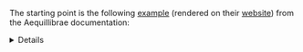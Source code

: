 

The starting point is the following
[example](https://github.com/AequilibraE/aequilibrae/blob/develop/docs/source/examples/assignment_workflows/plot_route_choice.py)
(rendered on their
[website](https://aequilibrae.com/python/latest/_auto_examples/assignment_workflows/plot_route_choice_set.html#sphx-glr-auto-examples-assignment-workflows-plot-route-choice-set-py))
from the Aequillibrae documentation:

<details>

``` python
# Imports
from uuid import uuid4
from tempfile import gettempdir
from os.path import join
from aequilibrae.utils.create_example import create_example
```

``` python
# sphinx_gallery_thumbnail_path = 'images/plot_route_choice_assignment.png'

# %%

# We create the example project inside our temp folder
fldr = join(gettempdir(), uuid4().hex)

project = create_example(fldr, "coquimbo")

# %%
import logging
import sys

# We the project opens, we can tell the logger to direct all messages to the terminal as well
logger = project.logger
stdout_handler = logging.StreamHandler(sys.stdout)
formatter = logging.Formatter("%(asctime)s;%(levelname)s ; %(message)s")
stdout_handler.setFormatter(formatter)
logger.addHandler(stdout_handler)

# %%
# Route Choice
# ------------

# %%
import numpy as np

# %%
# Model parameters
# ~~~~~~~~~~~~~~~~
# We'll set the parameters for our route choice model. These are the parameters that will be used to calculate the
# utility of each path. In our example, the utility is equal to *theta* * distance
# And the path overlap factor (PSL) is equal to *beta*.

# Distance factor
theta = 0.00011

# PSL parameter
beta = 1.1

# %%
# Let's build all graphs
project.network.build_graphs()
```

    /home/robin/.virtualenvs/r-reticulate/lib/python3.10/site-packages/aequilibrae/project/network/network.py:327: FutureWarning: Downcasting object dtype arrays on .fillna, .ffill, .bfill is deprecated and will change in a future version. Call result.infer_objects(copy=False) instead. To opt-in to the future behavior, set `pd.set_option('future.no_silent_downcasting', True)`
      df = pd.read_sql(sql, conn).fillna(value=np.nan)

``` python
# We get warnings that several fields in the project are filled with NaNs.
# This is true, but we won't use those fields.

# %%
# We grab the graph for cars
graph = project.network.graphs["c"]

# %%
# We also see what graphs are available
project.network.graphs.keys()
```

    dict_keys(['b', 'c', 't', 'w'])

``` python
od_pairs_of_interest = [(71645, 79385), (77011, 74089)]
nodes_of_interest = (71645, 74089, 77011, 79385)

# %%
# let's say that utility is just a function of distance
# So we build our *utility* field as the distance times theta
graph.network = graph.network.assign(utility=graph.network.distance * theta)

# %%
# Prepare the graph with all nodes of interest as centroids
graph.prepare_graph(np.array(nodes_of_interest))

# %%
# And set the cost of the graph the as the utility field just created
graph.set_graph("utility")

# %%
# We allow flows through "centroid connectors" because our centroids are not really centroids
# If we have actual centroid connectors in the network (and more than one per centroid) , then we
# should remove them from the graph
graph.set_blocked_centroid_flows(False)

# %%
# Mock demand matrix
# ~~~~~~~~~~~~~~~~~~
# We'll create a mock demand matrix with demand `1` for every zone.
from aequilibrae.matrix import AequilibraeMatrix

names_list = ["demand", "5x demand"]

mat = AequilibraeMatrix()
mat.create_empty(zones=graph.num_zones, matrix_names=names_list, memory_only=True)
mat.index = graph.centroids[:]
mat.matrices[:, :, 0] = np.full((graph.num_zones, graph.num_zones), 10.0)
mat.matrices[:, :, 1] = np.full((graph.num_zones, graph.num_zones), 50.0)
mat.computational_view()

# %%
# Route Choice class
# ~~~~~~~~~~~~~~~~~~
# Here we'll construct and use the Route Choice class to generate our route sets
from aequilibrae.paths import RouteChoice

# %%
# This object construct might take a minute depending on the size of the graph due to the construction of the compressed
# link to network link mapping that's required.  This is a one time operation per graph and is cached. We need to
# supply a Graph and optionally a AequilibraeMatrix, if the matrix is not provided link loading cannot be preformed.
rc = RouteChoice(graph)
rc.add_demand(mat)

# %%
# Here we'll set the parameters of our set generation. There are two algorithms available: Link penalisation, or BFSLE
# based on the paper
# "Route choice sets for very high-resolution data" by Nadine Rieser-Schüssler, Michael Balmer & Kay W. Axhausen (2013).
# https://doi.org/10.1080/18128602.2012.671383
#
# Our BFSLE implementation is slightly different and has extended to allow applying link penalisation as well. Every
# link in all routes found at a depth are penalised with the `penalty` factor for the next depth. So at a depth of 0 no
# links are penalised nor removed. At depth 1, all links found at depth 0 are penalised, then the links marked for
# removal are removed. All links in the routes found at depth 1 are then penalised for the next depth. The penalisation
# compounds. Pass set `penalty=1.0` to disable.
#
# To assist in filtering out bad results during the assignment, a `cutoff_prob` parameter can be provided to exclude
# routes from the path-sized logit model. The `cutoff_prob` is used to compute an inverse binary logit and obtain a max
# difference in utilities. If a paths total cost is greater than the minimum cost path in the route set plus the max
# difference, the route is excluded from the PSL calculations. The route is still returned, but with a probability of
# 0.0.
#
# The `cutoff_prob` should be in the range [0, 1]. It is then rescaled internally to [0.5, 1] as probabilities below 0.5
# produce negative differences in utilities. A higher `cutoff_prob` includes more routes. A value of `0.0` will only
# include the minimum cost route. A value of `1.0` includes all routes.
#
# It is highly recommended to set either `max_routes` or `max_depth` to prevent runaway results.

# %%
# rc.set_choice_set_generation("link-penalisation", max_routes=5, penalty=1.02)
rc.set_choice_set_generation("bfsle", max_routes=5)

# %%
# All parameters are optional, the defaults are:
print(rc.default_parameters)
```

    {'generic': {'seed': 0, 'max_routes': 0, 'max_depth': 0, 'max_misses': 100, 'penalty': 1.01, 'cutoff_prob': 0.0, 'beta': 1.0, 'store_results': True}, 'link-penalisation': {}, 'bfsle': {'penalty': 1.0}}

``` python
# %%
# We can now perform a computation for single OD pair if we'd like. Here we do one between the first and last centroid
# as well an an assignment.
results = rc.execute_single(77011, 74089, demand=1.0)
print(results[0])
```

    (24222, 30332, 30333, 10435, 30068, 30069, 14198, 14199, 31161, 30928, 30929, 30930, 30931, 24172, 30878, 30879, 30880, 30881, 30882, 30883, 30884, 30885, 30886, 30887, 30888, 30889, 30890, 30891, 5179, 5180, 5181, 5182, 26463, 26462, 26461, 26460, 26459, 26458, 26457, 26456, 26480, 3341, 3342, 3339, 9509, 9510, 9511, 9512, 18487, 14972, 14973, 32692, 32693, 32694, 2300, 2301, 33715, 19978, 19979, 19977, 19976, 19975, 19974, 19973, 19972, 19971, 19970, 22082, 22080, 5351, 5352, 2280, 2281, 2282, 575, 576, 577, 578, 579, 536, 537, 538, 539, 540, 541, 15406, 15407, 15408, 553, 552, 633, 634, 635, 630, 631, 632, 623, 624, 625, 626, 471, 5363, 34169, 34170, 34171, 34785, 6466, 6465, 29938, 29939, 29940, 29941, 1446, 1447, 1448, 1449, 1450, 939, 940, 941, 9840, 9841, 26314, 26313, 26312, 26311, 26310, 26309, 26308, 26307, 26306, 26305, 26304, 26303, 26302, 26301, 26300, 34079, 34147, 29962, 26422, 26421, 26420, 765, 764, 763, 762, 761, 760, 736, 10973, 10974, 10975, 725, 10972, 727, 728, 26424, 733, 734, 29899, 20970, 20969, 20968, 20967, 20966, 20965, 20964, 20963, 20962, 9584, 9583, 20981, 21398, 20982, 34208, 35, 36, 59, 60, 61, 22363, 22364, 22365, 22366, 22367, 28958, 28959, 28960, 28961, 28962, 28805, 28806, 28807, 28808, 28809, 28810, 28827, 28828, 28829, 28830, 28874)

``` python
# %%
# Because we asked it to also perform an assignment we can access the various results from that
# The default return is a Pyarrow Table but Pandas is nicer for viewing.
res = rc.get_results().to_pandas()
res.head()
```

       origin id  destination id  ... path overlap  probability
    0      77011           74089  ...     0.386507     0.231745
    1      77011           74089  ...     0.287132     0.175078
    2      77011           74089  ...     0.304541     0.184599
    3      77011           74089  ...     0.430542     0.257506
    4      77011           74089  ...     0.246836     0.151071

    [5 rows x 7 columns]

``` python
# %%
# let's define a function to plot assignment results


def plot_results(link_loads):
    import folium
    import geopandas as gpd

    link_loads = link_loads[["link_id", "demand_tot"]]
    link_loads = link_loads[link_loads.demand_tot > 0]
    max_load = link_loads["demand_tot"].max()
    links = gpd.GeoDataFrame(project.network.links.data, crs=4326)
    loaded_links = links.merge(link_loads, on="link_id", how="inner")

    loads_lyr = folium.FeatureGroup("link_loads")

    # Maximum thickness we would like is probably a 10, so let's make sure we don't go over that
    factor = 10 / max_load

    # Let's create the layers
    for _, rec in loaded_links.iterrows():
        points = rec.geometry.wkt.replace("LINESTRING ", "").replace("(", "").replace(")", "").split(", ")
        points = "[[" + "],[".join([p.replace(" ", ", ") for p in points]) + "]]"
        # we need to take from x/y to lat/long
        points = [[x[1], x[0]] for x in eval(points)]
        _ = folium.vector_layers.PolyLine(
            points,
            tooltip=f"link_id: {rec.link_id}, Flow: {rec.demand_tot:.3f}",
            color="red",
            weight=factor * rec.demand_tot,
        ).add_to(loads_lyr)
    long, lat = project.conn.execute("select avg(xmin), avg(ymin) from idx_links_geometry").fetchone()

    map_osm = folium.Map(location=[lat, long], tiles="Cartodb Positron", zoom_start=12)
    loads_lyr.add_to(map_osm)
    folium.LayerControl().add_to(map_osm)
    return map_osm


# %%
plot_results(rc.get_load_results())
```

    <folium.folium.Map object at 0x7cee336479a0>

``` python
# %%
# To perform a batch operation we need to prepare the object first. We can either provide a list of tuple of the OD
# pairs we'd like to use, or we can provided a 1D list and the generation will be run on all permutations.
# rc.prepare(graph.centroids[:5])
rc.prepare()

# %%
# Now we can perform a batch computation with an assignment
rc.execute(perform_assignment=True)
res = rc.get_results().to_pandas()
res.head()
```

       origin id  destination id  ... path overlap  probability
    0      71645           74089  ...     0.384514     0.204478
    1      71645           74089  ...     0.273951     0.145623
    2      71645           74089  ...     0.544362     0.285155
    3      71645           74089  ...     0.443492     0.234682
    4      71645           74089  ...     0.243935     0.130063

    [5 rows x 7 columns]

``` python
# %%
# Since we provided a matrix initially we can also perform link loading based on our assignment results.
rc.get_load_results()
```

           link_id  5x demand_ab  5x demand_ba  ...  demand_ab  demand_ba  demand_tot
    0            1           0.0           0.0  ...        0.0        0.0         0.0
    1            2           0.0           0.0  ...        0.0        0.0         0.0
    2            3           0.0           0.0  ...        0.0        0.0         0.0
    3           12           0.0           0.0  ...        0.0        0.0         0.0
    4           13           0.0           0.0  ...        0.0        0.0         0.0
    ...        ...           ...           ...  ...        ...        ...         ...
    19978    34938           0.0           0.0  ...        0.0        0.0         0.0
    19979    34939           0.0           0.0  ...        0.0        0.0         0.0
    19980    34940           0.0           0.0  ...        0.0        0.0         0.0
    19981    34941           0.0           0.0  ...        0.0        0.0         0.0
    19982    34942           0.0           0.0  ...        0.0        0.0         0.0

    [19983 rows x 7 columns]

``` python
# %% we can plot these as well
plot_results(rc.get_load_results())
```

    <folium.folium.Map object at 0x7cee358621a0>

``` python
# %%
# Select link analysis
# ~~~~~~~~~~~~~~~~~~~~
# We can also enable select link analysis by providing the links and the directions that we are interested in.  Here we
# set the select link to trigger when (7369, 1) and (20983, 1) is utilised in "sl1" and "sl2" when (7369, 1) is
# utilised.
rc.set_select_links({"sl1": [[(7369, 1), (20983, 1)]], "sl2": [(7369, 1)]})
rc.execute(perform_assignment=True)

# %%
# We can get then the results in a Pandas data frame for both the network.
sl = rc.get_select_link_loading_results()
sl
```

           link_id  sl1_5x demand_ab  ...  sl2_demand_ba  sl2_demand_tot
    0            1               0.0  ...            0.0             0.0
    1            2               0.0  ...            0.0             0.0
    2            3               0.0  ...            0.0             0.0
    3           12               0.0  ...            0.0             0.0
    4           13               0.0  ...            0.0             0.0
    ...        ...               ...  ...            ...             ...
    19978    34938               0.0  ...            0.0             0.0
    19979    34939               0.0  ...            0.0             0.0
    19980    34940               0.0  ...            0.0             0.0
    19981    34941               0.0  ...            0.0             0.0
    19982    34942               0.0  ...            0.0             0.0

    [19983 rows x 13 columns]

``` python
# %%
# We can also access the OD matrices for this link loading. These matrices are sparse and can be converted to
# scipy.sparse matrices for ease of use. They're stored in a dictionary where the key is the matrix name concatenated
# wit the select link set name via an underscore. These matrices are constructed during `get_select_link_loading_results`.
rc.get_select_link_od_matrix_results()
```

    {'sl1': {'demand': <aequilibrae.matrix.sparse_matrix.COO object at 0x7cee1b51c880>, '5x demand': <aequilibrae.matrix.sparse_matrix.COO object at 0x7cee1b51e0e0>}, 'sl2': {'demand': <aequilibrae.matrix.sparse_matrix.COO object at 0x7cee1b51cdc0>, '5x demand': <aequilibrae.matrix.sparse_matrix.COO object at 0x7cee1b51e7a0>}}

``` python
# %%
od_matrix = rc.get_select_link_od_matrix_results()["sl1"]["demand"]
od_matrix.to_scipy().toarray()
```

    array([[0.        , 0.        , 0.        , 3.04610785],
           [0.        , 0.        , 0.        , 0.        ],
           [0.        , 0.        , 0.        , 0.        ],
           [0.        , 0.        , 0.        , 0.        ]])

``` python

# %%
project.close()
```

</details>
